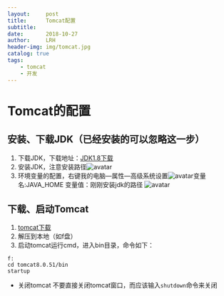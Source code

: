 ```yaml
---
layout:     post
title:      Tomcat配置
subtitle:   
date:       2018-10-27
author:     LRH
header-img: img/tomcat.jpg
catalog: true
tags:
    - tomcat
    - 开发
---
```


# Tomcat的配置
## 安装、下载JDK（已经安装的可以忽略这一步）
1. 下载JDK，下载地址：[JDK1.8下载](https://www.oracle.com/technetwork/java/javase/downloads/jdk8-downloads-2133151.html)
2. 安装JDK，注意安装路径![avatar](https://img-blog.csdn.net/20170618230222565?watermark/2/text/aHR0cDovL2Jsb2cuY3Nkbi5uZXQvdTAxMjkzNDMyNQ==/font/5a6L5L2T/fontsize/400/fill/I0JBQkFCMA==/dissolve/70/gravity/SouthEast)
3. 环境变量的配置，右键我的电脑—属性—高级系统设置![avatar](https://img-blog.csdn.net/20170618222853112?watermark/2/text/aHR0cDovL2Jsb2cuY3Nkbi5uZXQvdTAxMjkzNDMyNQ==/font/5a6L5L2T/fontsize/400/fill/I0JBQkFCMA==/dissolve/70/gravity/SouthEast)变量名:JAVA_HOME 变量值：刚刚安装jdk的路径
 ![avatar](https://img-blog.csdn.net/20170618223019800?watermark/2/text/aHR0cDovL2Jsb2cuY3Nkbi5uZXQvdTAxMjkzNDMyNQ==/font/5a6L5L2T/fontsize/400/fill/I0JBQkFCMA==/dissolve/70/gravity/SouthEast)

## 下载、启动Tomcat
1. [tomcat下载](https://tomcat.apache.org/download-90.cgi)
2. 解压到本地（如f盘）
3. 启动tomcat运行cmd，进入bin目录，命令如下：
```
f:
cd tomcat8.0.51/bin
startup
```
- 关闭tomcat
不要直接关闭tomcat窗口，而应该输入`shutdown`命令来关闭
